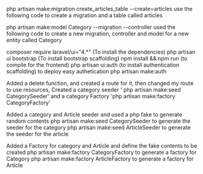 php artisan make:migration create_articles_table --create=articles
use the following code to create a migration and a table called articles

php artisan make:model Category --migration --controller
used the following code to create a new migration, controller and model for a new entity called Category


composer require laravel/ui="4.*" (To install the dependencies)
php artisan ui  bootstrap (To install bootstrap scaffolding)
npm install && npm run (to compile for the frontend)
php artisan ui:auth (to install authentication scaffolding)
to deploy easy authetication php artisan make:auth


Added a delete function, and created a route for it, 
then changed my route to use resources,
Created a category seeder ' php artisan make:seed CategorySeeder'
and a category Factory  'php artisan make:factory CategoryFactory'

Added a category and Article seeder and used a php fake to generate random contents
php artisan make:seed CategorySeeder to generate the seeder for the category
php artisan make:seed ArticleSeeder to generate the seeder for the article

Added a Factory for category and Article and define the fake contents to be created
php artisan make:factory CategoryFactory to generate a factory for Category
php artisan make:factory ArticleFactory to generate a factory for Article

